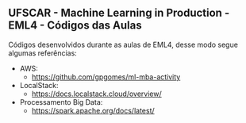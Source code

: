 ## UFSCAR - Machine Learning in Production - EML4 - Códigos das Aulas

Códigos desenvolvidos durante as aulas de EML4, desse modo segue algumas referências:
- AWS:
  - https://github.com/gpgomes/ml-mba-activity
- LocalStack:
  - https://docs.localstack.cloud/overview/
- Processamento Big Data:
  - https://spark.apache.org/docs/latest/

